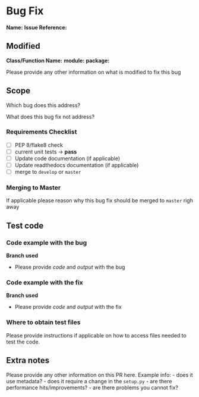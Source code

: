# Bug Fix 
**Name:** 
**Issue Reference:**


## Modified
**Class/Function Name:** <class or function name you modified>
**module:** <pythoon file name>
**package:** <folder it is under>

Please provide any other information on what is modified to fix this bug

## Scope
Which bug does this address?

What does this bug fix not address? 

### Requirements Checklist
- [ ] PEP 8/flake8 check
- [ ] current unit tests -> **pass**
- [ ] Update code documentation (if applicable)
- [ ] Update readthedocs documentation (if applicable)
- [ ] merge to `develop` or `master`

### Merging to Master
If applicable please reason why this bug fix should be merged to `master` righ away

## Test code
### Code example with the bug
**Branch used**
- Please provide *code* and *output* with the bug

### Code example with the fix
**Branch used**
- Please provide *code* and *output* with the fix

### Where to obtain test files
Please provide instructions if applicable on how to access files needed to test the code. 

## Extra notes
Please provide any other information on this PR here.
Example info: 
    - does it use metadata?
    - does it require a change in the `setup.py`
    - are there performance hits/improvements?
    - are there problems you cannot fix?
